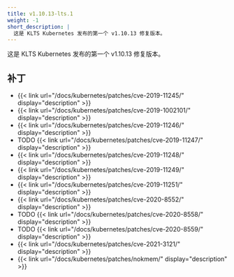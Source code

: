 ```yaml
---
title: v1.10.13-lts.1
weight: -1
short_description: |
  这是 KLTS Kubernetes 发布的第一个 v1.10.13 修复版本。
---
```


这是 KLTS Kubernetes 发布的第一个 v1.10.13 修复版本。

## 补丁

- {{< link url="/docs/kubernetes/patches/cve-2019-11245/" display="description" >}}
- {{< link url="/docs/kubernetes/patches/cve-2019-1002101/" display="description" >}}
- {{< link url="/docs/kubernetes/patches/cve-2019-11246/" display="description" >}}
- TODO {{< link url="/docs/kubernetes/patches/cve-2019-11247/" display="description" >}}
- {{< link url="/docs/kubernetes/patches/cve-2019-11248/" display="description" >}}
- {{< link url="/docs/kubernetes/patches/cve-2019-11249/" display="description" >}}
- {{< link url="/docs/kubernetes/patches/cve-2019-11251/" display="description" >}}
- {{< link url="/docs/kubernetes/patches/cve-2020-8552/" display="description" >}}
- TODO {{< link url="/docs/kubernetes/patches/cve-2020-8558/" display="description" >}}
- TODO {{< link url="/docs/kubernetes/patches/cve-2020-8559/" display="description" >}}
- {{< link url="/docs/kubernetes/patches/cve-2021-3121/" display="description" >}}
- {{< link url="/docs/kubernetes/patches/nokmem/" display="description" >}}
